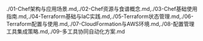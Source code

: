./01-Chef架构与应用场景.md,./02-Chef资源与食谱概念.md,./03-Chef基础使用指南.md,./04-Terraform基础与IaC实践.md,./05-Terraform状态管理.md,./06-Terraform配置与使用.md,./07-CloudFormation与AWS环境.md,./08-配置管理工具集成策略.md,./09-多工具协同自动化方案.md